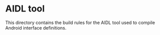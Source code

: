 # AIDL tool

This directory contains the build rules for the AIDL tool used to compile
Android interface definitions.
